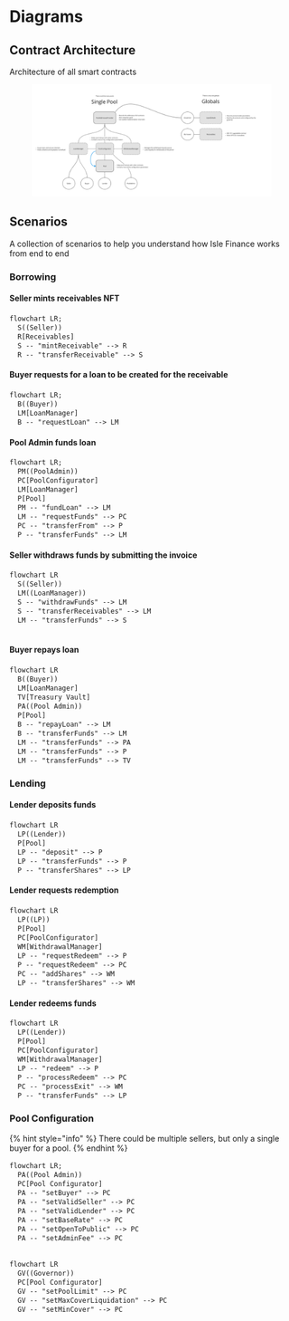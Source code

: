 # Diagrams

## Contract Architecture

Architecture of all smart contracts&#x20;

<figure><img src="../.gitbook/assets/image.png" alt=""><figcaption></figcaption></figure>

## Scenarios

A collection of scenarios to help you understand how Isle Finance works from end to end

### Borrowing

#### Seller mints receivables NFT

```mermaid
flowchart LR;
  S((Seller))
  R[Receivables]
  S -- "mintReceivable" --> R
  R -- "transferReceivable" --> S
```

#### Buyer requests for a loan to be created for the receivable

```mermaid
flowchart LR;
  B((Buyer))
  LM[LoanManager]
  B -- "requestLoan" --> LM
```

#### Pool Admin funds loan

```mermaid
flowchart LR;
  PM((PoolAdmin))
  PC[PoolConfigurator]
  LM[LoanManager]
  P[Pool]
  PM -- "fundLoan" --> LM
  LM -- "requestFunds" --> PC
  PC -- "transferFrom" --> P
  P -- "transferFunds" --> LM  
```

#### Seller withdraws funds by submitting the invoice

```mermaid
flowchart LR
  S((Seller))
  LM((LoanManager))
  S -- "withdrawFunds" --> LM
  S -- "transferReceivables" --> LM
  LM -- "transferFunds" --> S
  
```

#### Buyer repays loan

```mermaid
flowchart LR
  B((Buyer))
  LM[LoanManager]
  TV[Treasury Vault]
  PA((Pool Admin))
  P[Pool]
  B -- "repayLoan" --> LM
  B -- "transferFunds" --> LM
  LM -- "transferFunds" --> PA
  LM -- "transferFunds" --> P
  LM -- "transferFunds" --> TV
```

### Lending

#### Lender deposits funds

```mermaid
flowchart LR
  LP((Lender))
  P[Pool]
  LP -- "deposit" --> P
  LP -- "transferFunds" --> P
  P -- "transferShares" --> LP
```

#### Lender requests redemption

```mermaid
flowchart LR
  LP((LP))
  P[Pool]
  PC[PoolConfigurator]
  WM[WithdrawalManager]
  LP -- "requestRedeem" --> P
  P -- "requestRedeem" --> PC
  PC -- "addShares" --> WM
  LP -- "transferShares" --> WM
```

#### Lender redeems funds

```mermaid
flowchart LR
  LP((Lender))
  P[Pool]
  PC[PoolConfigurator]
  WM[WithdrawalManager]
  LP -- "redeem" --> P
  P -- "processRedeem" --> PC
  PC -- "processExit" --> WM
  P -- "transferFunds" --> LP
```

### Pool Configuration

{% hint style="info" %}
There could be multiple sellers, but only a single buyer for a pool.
{% endhint %}

```mermaid
flowchart LR;
  PA((Pool Admin))
  PC[Pool Configurator]
  PA -- "setBuyer" --> PC
  PA -- "setValidSeller" --> PC
  PA -- "setValidLender" --> PC
  PA -- "setBaseRate" --> PC
  PA -- "setOpenToPublic" --> PC
  PA -- "setAdminFee" --> PC
  
```

```mermaid
flowchart LR
  GV((Governor))
  PC[Pool Configurator]
  GV -- "setPoolLimit" --> PC
  GV -- "setMaxCoverLiquidation" --> PC
  GV -- "setMinCover" --> PC
```
